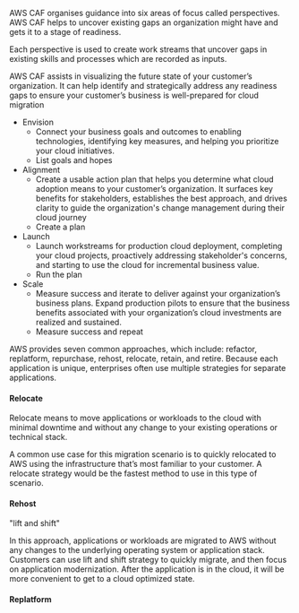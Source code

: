 
AWS CAF organises guidance into six areas of focus called perspectives. AWS CAF helps to uncover existing gaps an organization might have and gets it to a stage of readiness.

Each perspective is used to create work streams that uncover gaps in existing skills and processes which are recorded as inputs.

AWS CAF assists in visualizing the future state of your customer’s organization. It can help identify and strategically address any readiness gaps to ensure your customer’s business is well-prepared for cloud migration


- Envision
	- Connect your business goals and outcomes to enabling technologies, identifying key measures, and helping you prioritize your cloud initiatives.
	- List goals and hopes 
- Alignment
	- Create a usable action plan that helps you determine what cloud adoption means to your customer’s organization. It surfaces key benefits for stakeholders, establishes the best approach, and drives clarity to guide the organization's change management during their cloud journey
	- Create a plan
- Launch
	- Launch workstreams for production cloud deployment, completing your cloud projects, proactively addressing stakeholder's concerns, and starting to use the cloud for incremental business value.
	- Run the plan
- Scale
	- Measure success and iterate to deliver against your organization’s business plans. Expand production pilots to ensure that the business benefits associated with your organization’s cloud investments are realized and sustained.
	- Measure success and repeat

AWS provides seven common approaches, which include: refactor, replatform, repurchase, rehost, relocate, retain, and retire. Because each application is unique, enterprises often use multiple strategies for separate applications.

#### Relocate

Relocate means to move applications or workloads to the cloud with minimal downtime and without any change to your existing operations or technical stack.

A common use case for this migration scenario is to quickly relocated to AWS using the infrastructure that’s most familiar to your customer. A relocate strategy would be the fastest method to use in this type of scenario.
#### Rehost

"lift and shift"

In this approach, applications or workloads are migrated to AWS without any changes to the underlying operating system or application stack. Customers can use lift and shift strategy to quickly migrate, and then focus on application modernization. After the application is in the cloud, it will be more convenient to get to a cloud optimized state.

#### Replatform